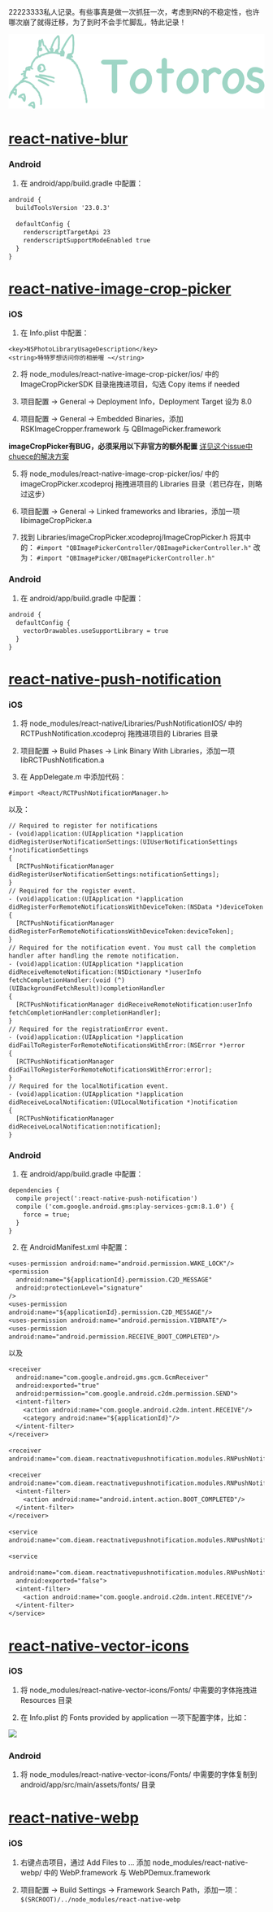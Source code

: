 22223333私人记录。有些事真是做一次抓狂一次，考虑到RN的不稳定性，也许哪次崩了就得迁移，为了到时不会手忙脚乱，特此记录！

![Logo](images/logo.png)

# [react-native-blur](https://github.com/react-native-community/react-native-blur)

### Android

1. 在 android/app/build.gradle 中配置：

```
android {
  buildToolsVersion '23.0.3'

  defaultConfig {
    renderscriptTargetApi 23
    renderscriptSupportModeEnabled true
  }
}
```



# [react-native-image-crop-picker](https://github.com/ivpusic/react-native-image-crop-picker)

### iOS

1. 在 Info.plist 中配置：
```
<key>NSPhotoLibraryUsageDescription</key>
<string>特特罗想访问你的相册喔 ~</string>
```

2. 将 node_modules/react-native-image-crop-picker/ios/ 中的 ImageCropPickerSDK 目录拖拽进项目，勾选 Copy items if needed

3. 项目配置 -> General -> Deployment Info，Deployment Target 设为 8.0

4. 项目配置 -> General -> Embedded Binaries，添加 RSKImageCropper.framework 与
 QBImagePicker.framework

**imageCropPicker有BUG，必须采用以下非官方的额外配置**
[详见这个issue中chuece的解决方案](https://github.com/ivpusic/react-native-image-crop-picker/issues/414)

5. 将 node_modules/react-native-image-crop-picker/ios/ 中的 imageCropPicker.xcodeproj 拖拽进项目的 Libraries 目录（若已存在，则略过这步）

6. 项目配置 -> General -> Linked frameworks and libraries，添加一项 libimageCropPicker.a

7. 找到 Libraries/imageCropPicker.xcodeproj/ImageCropPicker.h
将其中的：
``#import "QBImagePickerController/QBImagePickerController.h"``
改为：
``#import "QBImagePicker/QBImagePickerController.h"``

### Android

1. 在 android/app/build.gradle 中配置：

```
android {
  defaultConfig {
    vectorDrawables.useSupportLibrary = true
  }
}
```



# [react-native-push-notification](https://github.com/zo0r/react-native-push-notification)

### iOS

1. 将 node_modules/react-native/Libraries/PushNotificationIOS/ 中的 RCTPushNotification.xcodeproj 拖拽进项目的 Libraries 目录

2. 项目配置 -> Build Phases -> Link Binary With Libraries，添加一项 libRCTPushNotification.a

3. 在 AppDelegate.m 中添加代码：

```
#import <React/RCTPushNotificationManager.h>
```

以及：

```
// Required to register for notifications
- (void)application:(UIApplication *)application didRegisterUserNotificationSettings:(UIUserNotificationSettings *)notificationSettings
{
  [RCTPushNotificationManager didRegisterUserNotificationSettings:notificationSettings];
}
// Required for the register event.
- (void)application:(UIApplication *)application didRegisterForRemoteNotificationsWithDeviceToken:(NSData *)deviceToken
{
  [RCTPushNotificationManager didRegisterForRemoteNotificationsWithDeviceToken:deviceToken];
}
// Required for the notification event. You must call the completion handler after handling the remote notification.
- (void)application:(UIApplication *)application didReceiveRemoteNotification:(NSDictionary *)userInfo
fetchCompletionHandler:(void (^)(UIBackgroundFetchResult))completionHandler
{
  [RCTPushNotificationManager didReceiveRemoteNotification:userInfo fetchCompletionHandler:completionHandler];
}
// Required for the registrationError event.
- (void)application:(UIApplication *)application didFailToRegisterForRemoteNotificationsWithError:(NSError *)error
{
  [RCTPushNotificationManager didFailToRegisterForRemoteNotificationsWithError:error];
}
// Required for the localNotification event.
- (void)application:(UIApplication *)application didReceiveLocalNotification:(UILocalNotification *)notification
{
  [RCTPushNotificationManager didReceiveLocalNotification:notification];
}
```

### Android

1. 在 android/app/build.gradle 中配置：

```
dependencies {
  compile project(':react-native-push-notification')
  compile ('com.google.android.gms:play-services-gcm:8.1.0') {
    force = true;
  }
}
```

2. 在 AndroidManifest.xml 中配置：

```
<uses-permission android:name="android.permission.WAKE_LOCK"/>
<permission
  android:name="${applicationId}.permission.C2D_MESSAGE"
  android:protectionLevel="signature"
/>
<uses-permission android:name="${applicationId}.permission.C2D_MESSAGE"/>
<uses-permission android:name="android.permission.VIBRATE"/>
<uses-permission android:name="android.permission.RECEIVE_BOOT_COMPLETED"/>
```

以及

```
<receiver
  android:name="com.google.android.gms.gcm.GcmReceiver"
  android:exported="true"
  android:permission="com.google.android.c2dm.permission.SEND">
  <intent-filter>
    <action android:name="com.google.android.c2dm.intent.RECEIVE"/>
    <category android:name="${applicationId}"/>
  </intent-filter>
</receiver>

<receiver android:name="com.dieam.reactnativepushnotification.modules.RNPushNotificationPublisher"/>

<receiver android:name="com.dieam.reactnativepushnotification.modules.RNPushNotificationBootEventReceiver">
  <intent-filter>
    <action android:name="android.intent.action.BOOT_COMPLETED"/>
  </intent-filter>
</receiver>

<service android:name="com.dieam.reactnativepushnotification.modules.RNPushNotificationRegistrationService"/>

<service
  android:name="com.dieam.reactnativepushnotification.modules.RNPushNotificationListenerService"
  android:exported="false">
  <intent-filter>
    <action android:name="com.google.android.c2dm.intent.RECEIVE"/>
  </intent-filter>
</service>
```



# [react-native-vector-icons](https://github.com/oblador/react-native-vector-icons)

### iOS

1. 将 node_modules/react-native-vector-icons/Fonts/ 中需要的字体拖拽进 Resources 目录

2. 在 Info.plist 的 Fonts provided by application 一项下配置字体，比如：

![](https://cloud.githubusercontent.com/assets/378279/12421498/2db1f93a-be88-11e5-89c8-2e563ba6251a.png)

### Android

1. 将 node_modules/react-native-vector-icons/Fonts/ 中需要的字体复制到
 android/app/src/main/assets/fonts/ 目录



# [react-native-webp](https://github.com/dbasedow/react-native-webp)

### iOS

1. 右键点击项目，通过 Add Files to ... 添加 node_modules/react-native-webp/ 中的 WebP.framework 与 WebPDemux.framework

2. 项目配置 -> Build Settings -> Framework Search Path，添加一项：
``$(SRCROOT)/../node_modules/react-native-webp``
